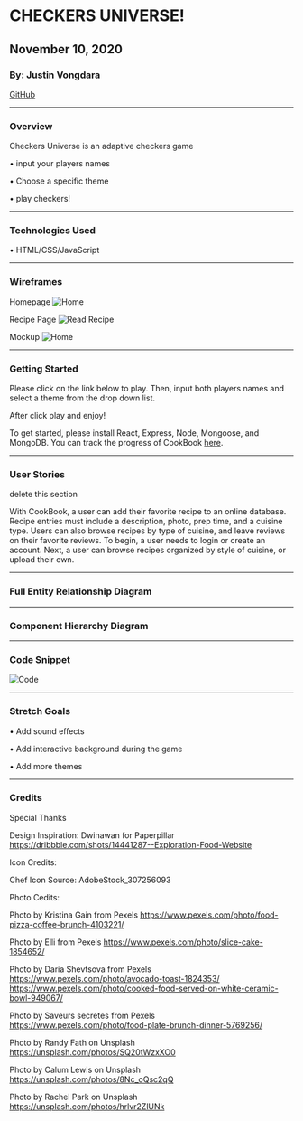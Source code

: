 # CHECKERS UNIVERSE!

## November 10, 2020

### By: Justin Vongdara

[GitHub](https://github.com/vongdara16)

*** 

### Overview

Checkers Universe is an adaptive checkers game 

• input your players names

• Choose a specific theme

• play checkers! 




***

### Technologies Used

• HTML/CSS/JavaScript

***

### Wireframes

Homepage
![Home](https://i.imgur.com/XsAGYkX.png)

Recipe Page
![Read Recipe](https://i.imgur.com/XR92tML.png)

Mockup
![Home](https://i.imgur.com/CzgTlmz.png)


***

### Getting Started

Please click on the link below to play. 
Then, input both players names and select a theme from the drop down list. 

After click play and enjoy!

To get started, please install React, Express, Node, Mongoose, and MongoDB. You can track the progress of CookBook [here](https://trello.com/b/bqviz8E0/cookbook). 



***

### User Stories

delete this section 


With CookBook, a user can add their favorite recipe to an online database. Recipe entries must include a description, photo, prep time, and a cuisine type. Users can also browse recipes by type of cuisine, and leave reviews on their favorite reviews. To begin, a user needs to login or create an account. Next, a user can browse recipes organized by style of cuisine, or upload their own. 

***
### Full Entity Relationship Diagram


***

### Component Hierarchy Diagram




***

### Code Snippet

![Code](https://i.imgur.com/5TWk0y7.png)



***


### Stretch Goals

• Add sound effects

• Add interactive background during the game

• Add more themes


***

### Credits

Special Thanks

Design Inspiration:
Dwinawan for Paperpillar
https://dribbble.com/shots/14441287--Exploration-Food-Website


Icon Credits:

Chef Icon
Source: AdobeStock_307256093

Photo Cedits:


Photo by Kristina Gain from Pexels
https://www.pexels.com/photo/food-pizza-coffee-brunch-4103221/

Photo by Elli from Pexels
https://www.pexels.com/photo/slice-cake-1854652/

Photo by Daria Shevtsova from Pexels
https://www.pexels.com/photo/avocado-toast-1824353/
https://www.pexels.com/photo/cooked-food-served-on-white-ceramic-bowl-949067/


Photo by Saveurs secretes from Pexels
https://www.pexels.com/photo/food-plate-brunch-dinner-5769256/



Photo by Randy Fath on Unsplash
https://unsplash.com/photos/SQ20tWzxXO0


Photo by Calum Lewis on Unsplash
https://unsplash.com/photos/8Nc_oQsc2qQ


Photo by Rachel Park on Unsplash
https://unsplash.com/photos/hrlvr2ZlUNk



